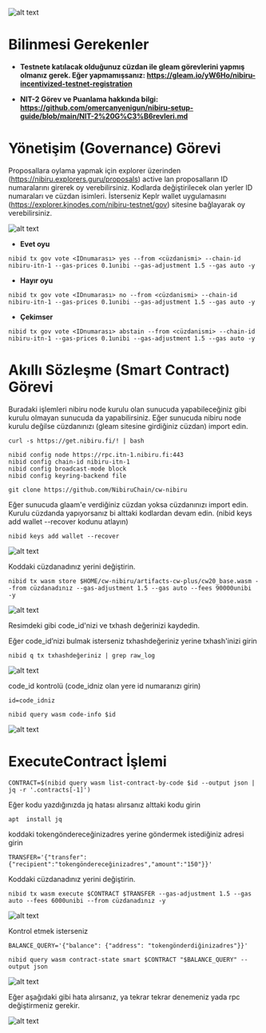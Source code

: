 ![alt text](https://i.hizliresim.com/7fb07pp.jpeg)

# Bilinmesi Gerekenler

- **Testnete katılacak olduğunuz cüzdan ile gleam görevlerini yapmış olmanız gerek. Eğer yapmamışsanız: https://gleam.io/yW6Ho/nibiru-incentivized-testnet-registration**

- **NIT-2 Görev ve Puanlama hakkında bilgi: https://github.com/omercanyenigun/nibiru-setup-guide/blob/main/NIT-2%20G%C3%B6revleri.md**


# Yönetişim (Governance) Görevi

Proposallara oylama yapmak için explorer üzerinden (https://nibiru.explorers.guru/proposals) active lan proposalların ID numaralarını girerek oy verebilirsiniz. Kodlarda değiştirilecek olan yerler ID numaraları ve cüzdan isimleri. İsterseniz Keplr wallet uygulamasını (https://explorer.kjnodes.com/nibiru-testnet/gov) sitesine bağlayarak oy verebilirsiniz. 

![alt text](https://i.hizliresim.com/sskpd0l.png)

- **Evet oyu**

```
nibid tx gov vote <IDnumarası> yes --from <cüzdanismi> --chain-id nibiru-itn-1 --gas-prices 0.1unibi --gas-adjustment 1.5 --gas auto -y 
```

- **Hayır oyu**

```
nibid tx gov vote <IDnumarası> no --from <cüzdanismi> --chain-id nibiru-itn-1 --gas-prices 0.1unibi --gas-adjustment 1.5 --gas auto -y 
```

- **Çekimser**

```
nibid tx gov vote <IDnumarası> abstain --from <cüzdanismi> --chain-id nibiru-itn-1 --gas-prices 0.1unibi --gas-adjustment 1.5 --gas auto -y 
```

# Akıllı Sözleşme (Smart Contract) Görevi

Buradaki işlemleri nibiru node kurulu olan sunucuda yapabileceğiniz gibi kurulu olmayan sunucuda da yapabilirsiniz. Eğer sunucuda nibiru node kurulu değilse cüzdanınızı (gleam sitesine girdiğiniz cüzdan) import edin.

```
curl -s https://get.nibiru.fi/! | bash
```
```
nibid config node https://rpc.itn-1.nibiru.fi:443
nibid config chain-id nibiru-itn-1
nibid config broadcast-mode block
nibid config keyring-backend file
```

```
git clone https://github.com/NibiruChain/cw-nibiru
```


Eğer sunucuda glaam'e verdiğiniz cüzdan yoksa cüzdanınızı import edin. Kurulu cüzdanda yapıyorsanız bi alttaki kodlardan devam edin. (nibid keys add wallet --recover kodunu atlayın)

```
nibid keys add wallet --recover
```

![alt text](https://i.hizliresim.com/m4x5xg7.png)


Koddaki cüzdanadınız yerini değiştirin.

```
nibid tx wasm store $HOME/cw-nibiru/artifacts-cw-plus/cw20_base.wasm --from cüzdanadınız --gas-adjustment 1.5 --gas auto --fees 90000unibi  -y
```

![alt text](https://i.hizliresim.com/knrdd23.png)

Resimdeki gibi code_id'nizi ve txhash değerinizi kaydedin.

Eğer code_id’nizi bulmak isterseniz txhashdeğeriniz yerine txhash'inizi girin

```
nibid q tx txhashdeğeriniz | grep raw_log
```
![alt text](https://i.hizliresim.com/r9odcpc.png)

code_id kontrolü (code_idniz olan yere id numaranızı girin)

```
id=code_idniz
```
```
nibid query wasm code-info $id
```

![alt text](https://i.hizliresim.com/tu3xg5s.png)



# ExecuteContract İşlemi

```
CONTRACT=$(nibid query wasm list-contract-by-code $id --output json | jq -r '.contracts[-1]')
```

Eğer kodu yazdığınızda jq hatası alırsanız alttaki kodu girin

```
apt  install jq
```

koddaki tokengöndereceğinizadres yerine göndermek istediğiniz adresi girin

```
TRANSFER='{"transfer":{"recipient":"tokengöndereceğinizadres","amount":"150"}}'
```
Koddaki cüzdanadınız yerini değiştirin.

```
nibid tx wasm execute $CONTRACT $TRANSFER --gas-adjustment 1.5 --gas auto --fees 6000unibi --from cüzdanadınız -y
```

![alt text](https://i.hizliresim.com/80mbr06.png)


Kontrol etmek isterseniz

```
BALANCE_QUERY='{"balance": {"address": "tokengönderdiğinizadres"}}'
```
```
nibid query wasm contract-state smart $CONTRACT "$BALANCE_QUERY" --output json
```

![alt text](https://i.hizliresim.com/8ab0jmy.png)


Eğer aşağıdaki gibi hata alırsanız, ya tekrar tekrar denemeniz yada rpc değiştirmeniz gerekir.


![alt text](https://i.hizliresim.com/jv56o4w.png)















